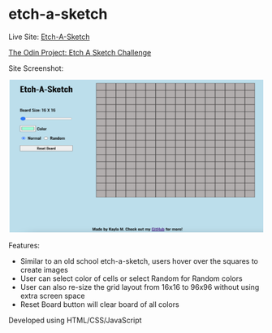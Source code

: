 # etch-a-sketch

Live Site: [Etch-A-Sketch](https://kaykaym01.github.io/etch-a-sketch/)

[The Odin Project: Etch A Sketch Challenge](https://www.theodinproject.com/lessons/foundations-etch-a-sketch)

Site Screenshot:
<p align="center">
<img src="./img/site-screenshot.png" width="500" height="300">
</p>

Features:
* Similar to an old school etch-a-sketch, users hover over the squares to create images
* User can select color of cells or select Random for Random colors
* User can also re-size the grid layout from 16x16 to 96x96 without using extra screen space
* Reset Board button will clear board of all colors


Developed using HTML/CSS/JavaScript